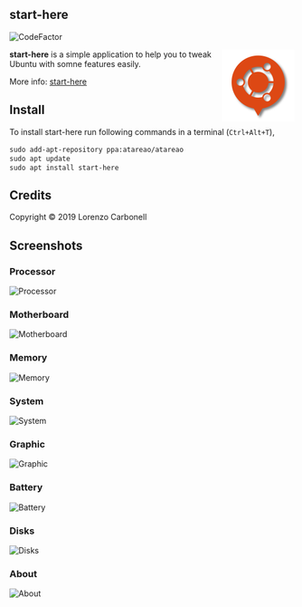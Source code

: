 ## start-here

![CodeFactor](https://www.codefactor.io/repository/github/signalr/signalr/badge?style=plastic)

<img src="./data/icons/start-here.svg" align="right"
     title="start-here Logo" width="128" height="128">


**start-here** is a simple application to help you to tweak Ubuntu with somne features easily.

More info: [start-here](https://www.atareao.es/aplicacion/primeros-pasos-en-Ubuntu-start-here/)

## Install

To install start-here run following commands in a terminal (`Ctrl+Alt+T`),

```
sudo add-apt-repository ppa:atareao/atareao
sudo apt update
sudo apt install start-here
```

## Credits

 Copyright © 2019 Lorenzo Carbonell

## Screenshots

### Processor

![Processor](./screenshots/cpu-g-processor.png)

### Motherboard

![Motherboard](./screenshots/cpu-g-motherboard.png)

### Memory

![Memory](./screenshots/cpu-g-memory.png)

### System

![System](./screenshots/cpu-g-system.png)

### Graphic

![Graphic](./screenshots/cpu-g-graphic.png)

### Battery

![Battery](./screenshots/cpu-g-battery.png)

### Disks

![Disks](./screenshots/cpu-g-disks.png)

### About

![About](./screenshots/cpu-g-about.png)
